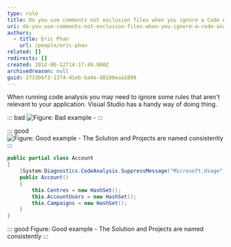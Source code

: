 ```yaml
---
type: rule
title: Do you use comments not exclusion files when you ignore a Code Analysis rule?
uri: do-you-use-comments-not-exclusion-files-when-you-ignore-a-code-analysis-rule
authors:
  - title: Eric Phan
    url: /people/eric-phan
related: []
redirects: []
created: 2012-06-12T14:17:49.000Z
archivedreason: null
guid: 2733b6f3-1374-41eb-ba4e-d8188eaa1098
---
```


When running code analysis you may need to ignore some rules that aren't relevant to your application. Visual Studio has a handy way of doing thing. 
<!--endintro-->

::: bad
![Figure: Bad example -](code-analysis-bad-example.jpg)
:::

::: good
![Figure: Good example - The Solution and Projects are named consistently](code-analysis-good-example.jpg)
:::

```cs
public partial class Account
{
    [System.Diagnostics.CodeAnalysis.SuppressMessage("Microsoft.Usage", "CA2214:DoNotCallOverridableMethodsInConstructors", Justification="Gold Plating")]
    public Account()
    {
        this.Centres = new HashSet();
        this.AccountUsers = new HashSet();
        this.Campaigns = new HashSet();
    }
}
```
::: good
Figure: Good example - The Solution and Projects are named consistently
:::
